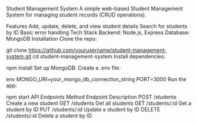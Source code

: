 Student Management System
A simple web-based Student Management System for managing student records (CRUD operations).

Features
Add, update, delete, and view student details
Search for students by ID
Basic error handling
Tech Stack
Backend: Node.js, Express
Database: MongoDB
Installation
Clone the repo:


git clone https://github.com/yourusername/student-management-system.git
cd student-management-system
Install dependencies:


npm install
Set up MongoDB: Create a .env file:

env
MONGO_URI=your_mongo_db_connection_string
PORT=3000
Run the app:

npm start
API Endpoints
Method	Endpoint	Description
POST	/students	Create a new student
GET	/students	Get all students
GET	/students/:id	Get a student by ID
PUT	/students/:id	Update a student by ID
DELETE	/students/:id	Delete a student by ID
